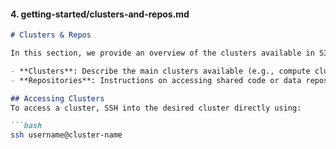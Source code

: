 #### 4. getting-started/clusters-and-repos.md

```markdown
# Clusters & Repos

In this section, we provide an overview of the clusters available in S3DF and how to access repositories.

- **Clusters**: Describe the main clusters available (e.g., compute clusters, storage), including their specifications and intended use cases.
- **Repositories**: Instructions on accessing shared code or data repositories used within the S3DF environment.

## Accessing Clusters
To access a cluster, SSH into the desired cluster directly using:

```bash
ssh username@cluster-name
